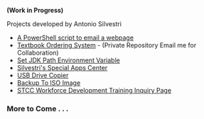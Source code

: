 **(Work in Progress)**

Projects developed by Antonio Silvestri 

+ [A PowerShell script to email a webpage](https://github.com/bytecodeman/PowerShell-Email-Webpage)
+ [Textbook Ordering System](https://github.com/bytecodeman/Bookstore-Ordering-System) - (Private Repository Email me for Collaboration)
+ [Set JDK Path Environment Variable](https://github.com/bytecodeman/Set-JDK-Path-Environment-Variable)
+ [Silvestri's Special Apps Center](https://github.com/bytecodeman/Silvestri-s-Special-Apps-Center)
+ [USB Drive Copier](https://github.com/bytecodeman/USB-Drive-Copier.git)
+ [Backup To ISO Image](https://github.com/bytecodeman/Backup-To-ISO-Image)
+ [STCC Workforce Development Training Inquiry Page](https://github.com/bytecodeman/WDC-Training-Inquiry)

### More to Come . . .

